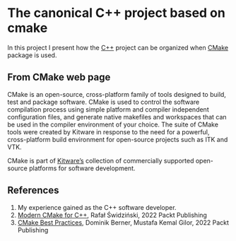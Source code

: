# The canonical C++ project based on cmake

In this project I present how the [C++](https://en.cppreference.com/) project can be organized when [CMake](https://cmake.org/) package is used.

## From CMake web page

CMake is an open-source, cross-platform family of tools designed to build, 
test and package software. CMake is used to control the software 
compilation process using simple platform and compiler independent configuration 
files, and generate native makefiles and workspaces that can be used in the compiler 
environment of your choice. The suite of CMake tools were created by Kitware 
in response to the need for a powerful, cross-platform build environment for 
open-source projects such as ITK and VTK.

CMake is part of [Kitware’s](https://www.kitware.com/) collection of commercially supported open-source platforms for software development.


## References

1. My experience gained as the C++ software developer.
2. [Modern CMake for C++](https://www.packtpub.com/product/modern-cmake-for-c/9781801070058), 
Rafał Świdziński, 2022 Packt Publishing 
3. [CMake Best Practices](https://www.packtpub.com/product/cmake-best-practices/9781803239729?_ga=2.79944087.1697182141.1676704201-933444911.1634053820),
Dominik Berner, Mustafa Kemal Gilor, 2022 Packt Publishing
